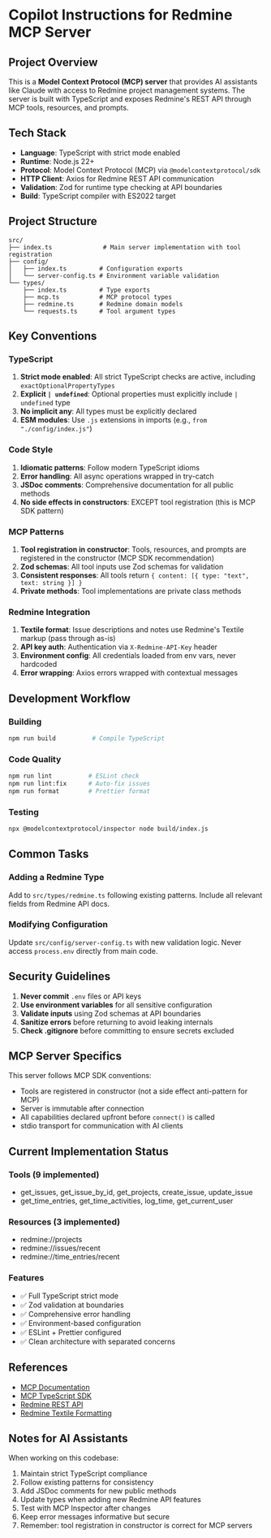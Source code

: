 # Copilot Instructions for Redmine MCP Server

## Project Overview

This is a **Model Context Protocol (MCP) server** that provides AI assistants
like Claude with access to Redmine project management systems. The server is
built with TypeScript and exposes Redmine's REST API through MCP tools,
resources, and prompts.

## Tech Stack

- **Language**: TypeScript with strict mode enabled
- **Runtime**: Node.js 22+
- **Protocol**: Model Context Protocol (MCP) via `@modelcontextprotocol/sdk`
- **HTTP Client**: Axios for Redmine REST API communication
- **Validation**: Zod for runtime type checking at API boundaries
- **Build**: TypeScript compiler with ES2022 target

## Project Structure

```
src/
├── index.ts              # Main server implementation with tool registration
├── config/
│   ├── index.ts         # Configuration exports
│   └── server-config.ts # Environment variable validation
└── types/
    ├── index.ts         # Type exports
    ├── mcp.ts           # MCP protocol types
    ├── redmine.ts       # Redmine domain models
    └── requests.ts      # Tool argument types
```

## Key Conventions

### TypeScript

1. **Strict mode enabled**: All strict TypeScript checks are active, including
   `exactOptionalPropertyTypes`
2. **Explicit `| undefined`**: Optional properties must explicitly include
   `| undefined` type
3. **No implicit any**: All types must be explicitly declared
4. **ESM modules**: Use `.js` extensions in imports (e.g.,
   `from "./config/index.js"`)

### Code Style

1. **Idiomatic patterns**: Follow modern TypeScript idioms
2. **Error handling**: All async operations wrapped in try-catch
3. **JSDoc comments**: Comprehensive documentation for all public methods
4. **No side effects in constructors**: EXCEPT tool registration (this is MCP
   SDK pattern)

### MCP Patterns

1. **Tool registration in constructor**: Tools, resources, and prompts are
   registered in the constructor (MCP SDK recommendation)
2. **Zod schemas**: All tool inputs use Zod schemas for validation
3. **Consistent responses**: All tools return
   `{ content: [{ type: "text", text: string }] }`
4. **Private methods**: Tool implementations are private class methods

### Redmine Integration

1. **Textile format**: Issue descriptions and notes use Redmine's Textile markup
   (pass through as-is)
2. **API key auth**: Authentication via `X-Redmine-API-Key` header
3. **Environment config**: All credentials loaded from env vars, never hardcoded
4. **Error wrapping**: Axios errors wrapped with contextual messages

## Development Workflow

### Building

```bash
npm run build          # Compile TypeScript
```

### Code Quality

```bash
npm run lint          # ESLint check
npm run lint:fix      # Auto-fix issues
npm run format        # Prettier format
```

### Testing

```bash
npx @modelcontextprotocol/inspector node build/index.js
```

## Common Tasks

### Adding a Redmine Type

Add to `src/types/redmine.ts` following existing patterns. Include all relevant
fields from Redmine API docs.

### Modifying Configuration

Update `src/config/server-config.ts` with new validation logic. Never access
`process.env` directly from main code.

## Security Guidelines

1. **Never commit** `.env` files or API keys
2. **Use environment variables** for all sensitive configuration
3. **Validate inputs** using Zod schemas at API boundaries
4. **Sanitize errors** before returning to avoid leaking internals
5. **Check .gitignore** before committing to ensure secrets excluded

## MCP Server Specifics

This server follows MCP SDK conventions:

- Tools are registered in constructor (not a side effect anti-pattern for MCP)
- Server is immutable after connection
- All capabilities declared upfront before `connect()` is called
- stdio transport for communication with AI clients

## Current Implementation Status

### Tools (9 implemented)

- get_issues, get_issue_by_id, get_projects, create_issue, update_issue
- get_time_entries, get_time_activities, log_time, get_current_user

### Resources (3 implemented)

- redmine://projects
- redmine://issues/recent
- redmine://time_entries/recent

### Features

- ✅ Full TypeScript strict mode
- ✅ Zod validation at boundaries
- ✅ Comprehensive error handling
- ✅ Environment-based configuration
- ✅ ESLint + Prettier configured
- ✅ Clean architecture with separated concerns

## References

- [MCP Documentation](https://modelcontextprotocol.io)
- [MCP TypeScript SDK](https://github.com/modelcontextprotocol/typescript-sdk)
- [Redmine REST API](https://www.redmine.org/projects/redmine/wiki/Rest_api)
- [Redmine Textile Formatting](https://www.redmine.org/projects/redmine/wiki/RedmineTextFormattingTextile)

## Notes for AI Assistants

When working on this codebase:

1. Maintain strict TypeScript compliance
2. Follow existing patterns for consistency
3. Add JSDoc comments for new public methods
4. Update types when adding new Redmine API features
5. Test with MCP Inspector after changes
6. Keep error messages informative but secure
7. Remember: tool registration in constructor is correct for MCP servers
